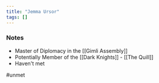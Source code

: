 ```yaml
---
title: "Jemma Ursor"
tags: []
---
```


### Notes

- Master of Diplomacy in the [[Gimli Assembly]]
- Potentially Member of the [[Dark Knights]] - [[The Quill]]
- Haven't met

#unmet 